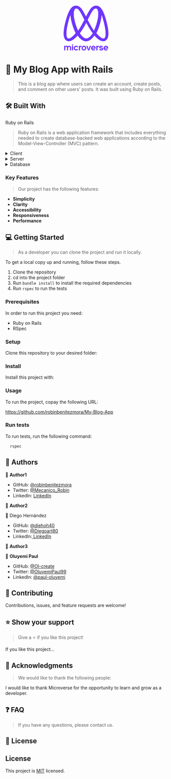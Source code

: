 <a name="readme-top"></a>

<!--
HOW TO USE:
This is an example of how you may give instructions on setting up your project locally.

Modify this file to match your project and remove sections that don't apply.

REQUIRED SECTIONS:
- Table of Contents
- About the Project.
  - Built With
  - Live Demo
- Getting Started
- Authors
- Future Features
- Contributing
- Show your support
- Acknowledgements
- License

After you're finished please remove all the comments and instructions!
-->

<div align="center">

  <img src="murple_logo.png" alt="logo" width="140"  height="auto" />
  <br/>

</div>


<!-- PROJECT DESCRIPTION. -->

# 📖 My Blog App with Rails <a name="about-project"></a>

> This is a blog app where users can create an account, create posts, and comment on other users' posts. It was built using Ruby on Rails.

## 🛠 Built With <a name="built-with"></a>

### <a name="tech-stack">
Ruby on Rails
</a>

> Ruby on Rails is a web application framework that includes everything needed to create database-backed web applications according to the Model-View-Controller (MVC) pattern.

<details>
  <summary>Client</summary>
  <ul>
    <li><a href="https://reactjs.org/">React.js</a></li>
  </ul>
</details>

<details>
  <summary>Server</summary>
  <ul>
    <li><a href="https://expressjs.com/">Express.js</a></li>
  </ul>
</details>

<details>
<summary>Database</summary>
  <ul>
    <li><a href="https://www.postgresql.org/">PostgreSQL</a></li>
  </ul>
</details>

<!-- Features -->

### Key Features <a name="key-features"></a>

> Our project has the following features:

- **Simplicity**
- **Clarity**
- **Accessibility**
- **Responsiveness**
- **Performance**

<!-- GETTING STARTED -->

## 💻 Getting Started <a name="getting-started"></a>

> As a developer you can clone the project and run it locally.

To get a local copy up and running, follow these steps.

1) Clone the repository
2) cd into the project folder
3) Run `bundle install` to install the required dependencies
4) Run `rspec` to run the tests

### Prerequisites

In order to run this project you need:

- Ruby on Rails
- RSpec

<!--
Example command:

```sh
 gem install rails
```
 -->

### Setup

Clone this repository to your desired folder:

<!--
Example commands:

```sh
  cd my-folder
  git clone git@github.com:myaccount/my-project.git
```
--->

### Install

Install this project with:



<!--
Example command:

```sh
  cd my-project
  gem install
```
--->

### Usage

To run the project, copay the following URL:

https://github.com/robinbenitezmora/My-Blog-App

<!--
Example command:

```sh
  rails server
```
--->

### Run tests

To run tests, run the following command:

```sh
  rspec
```
<!-- AUTHORS -->

## 👥 Authors <a name="authors"></a>
👤 **Author1**

- GitHub: [@robinbenitezmora](https://github.com/robinbenitezmora)
- Twitter: [@Mecanico_Robin](https://twitter.com/mecanico_robin)
- LinkedIn: [LinkedIn](https://www.linkedin.com/in/robin-benitez-mora/)

👥 **Author2**

👤 Diego Hernández
- GitHub: [@diehoh40](https://github.com/diegoh40)
- Twitter: [@Diegoart80](https://twitter.com/Diegoart80)
- LinkedIn:[ LinkedIn](https://www.linkedin.com/in/diegoarturoh/)

👤 **Author3**

👤 **Oluyemi Paul**
- GitHub: [@Ol-create](https://www.github.com/Ol-create)
- Twitter: [@OluyemiPaul99](https://twitter.com/OluyemiPaul99)
- LinkedIn: [@paul-oluyemi](https://linkedin.com/in/paul-oluyemi)

## 🤝 Contributing <a name="contributing"></a>

Contributions, issues, and feature requests are welcome!

## ⭐️ Show your support <a name="support"></a>

> Give a ⭐️ if you like this project!

If you like this project...

## 🙏 Acknowledgments <a name="acknowledgements"></a>

> We would like to thank the following people:

I would like to thank Microverse for the opportunity to learn and grow as a developer.

## ❓ FAQ <a name="faq"></a>

> If you have any questions, please contact us.

## 📝 License <a name="license"></a>

## License
This project is [MIT](./MIT.md) licensed.
